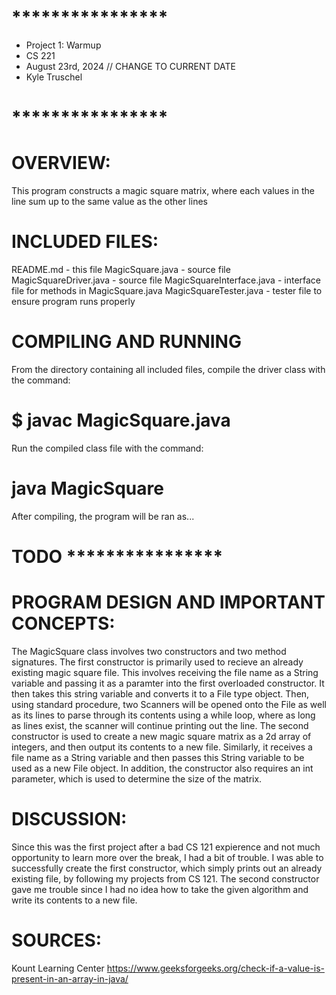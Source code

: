 # ****************
* Project 1: Warmup
* CS 221
* August 23rd, 2024 // CHANGE TO CURRENT DATE
* Kyle Truschel
# ****************

# OVERVIEW:
This program constructs a magic square matrix, where each values
in the line sum up to the same value as the other lines

# INCLUDED FILES:
README.md - this file
MagicSquare.java - source file
MagicSquareDriver.java - source file
MagicSquareInterface.java - interface file for methods in MagicSquare.java
MagicSquareTester.java - tester file to ensure program runs properly

# COMPILING AND RUNNING
From the directory containing all included files, compile the driver class with the command:
# $ javac MagicSquare.java

Run the compiled class file with the command:
# java MagicSquare

After compiling, the program will be ran as...

# TODO ****************

# PROGRAM DESIGN AND IMPORTANT CONCEPTS:
The MagicSquare class involves two constructors and two method signatures. 
The first constructor is primarily used to recieve an already existing magic square file. This involves receiving the file name as a String variable and passing it as a paramter into the first overloaded constructor. It then takes this string variable and converts it to a File type object. Then, using standard procedure, two Scanners will be opened onto the File as well as its lines to parse through its contents using a while loop, where as long as lines exist, the scanner will continue printing out the line.
The second constructor is used to create a new magic square matrix as a 2d array of integers, and then output its contents to a new file. Similarly, it receives a file name as a String variable and then passes this String variable to be used as a new File object. In addition, the constructor also requires an int parameter, which is used to determine the size of the matrix.

# DISCUSSION:
Since this was the first project after a bad CS 121 expierence and not much opportunity to learn more over the break, I had a bit of trouble. I was able to successfully create the first constructor, which simply prints out an already existing file, by following my projects from CS 121. The second constructor gave me trouble since I had no idea how to take the given algorithm and write its contents to a new file.

# SOURCES:
Kount Learning Center
https://www.geeksforgeeks.org/check-if-a-value-is-present-in-an-array-in-java/

